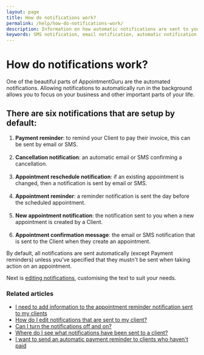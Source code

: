 ```yaml
---
layout: page
title: How do notifications work?
permalink: /help/how-do-notifications-work/
description: Information on how automatic notifications are sent to you and your clients
keywords: SMS notification, email notification, automatic notification
---
```


# How do notifications work?

One of the beautiful parts of AppointmentGuru are the automated notifications. Allowing notifications to automatically run in the background allows you to focus on your business and other important parts of your life.

## There are six notifications that are setup by default:

1. **Payment reminder**: to remind your Client to pay their invoice, this can be sent by email or SMS.
<br /><br />
2. **Cancellation notification**: an automatic email or SMS confirming a cancellation.
<br /><br />
3. **Appointment reschedule notification**: if an existing appointment is changed, then a notification is sent by email or SMS.
<br /><br />
4. **Appointment reminder**: a reminder notification is sent the day before the scheduled appointment.
<br /><br />
5. **New appointment notification**: the notification sent to you when a new appointment is created by a Client.
<br /><br />
6. **Appointment confirmation message**: the email or SMS notification that is sent to the Client when they create an appointment.

By default, all notifications are sent automatically (except Payment reminders) unless you've specified that they mustn't be sent when taking action on an appointment.

Next is [editing notifications](/help/edit-notifications), customising the text to suit your needs.

### Related articles

* [I need to add information to the appointment reminder notification sent to my clients](/help/edit-notifications)
* [How do I edit notifications that are sent to my client?](/help/edit-notifications)
* [Can I turn the notifications off and on?](/help/turning-notifications-off-and-on)
* [Where do I see what notifications have been sent to a client?](/help/notification-log)
* [I want to send an automatic payment reminder to clients who haven't paid](/help/automatic-payment-reminder)
